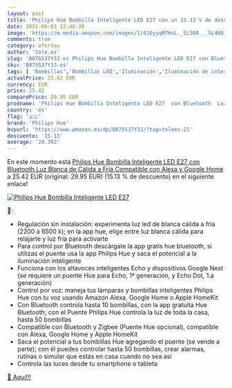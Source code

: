 ```yaml
---
layout: post
title: 'Philips Hue Bombilla Inteligente LED E27 con un 15.13 % de descuento'
date: 2021-06-03 12:48:20
image: 'https://m.media-amazon.com/images/I/41OyyqRTHvL._SL500_._SL400_.jpg'
comments: true
category: ofertas
author: 'tole.es'
slug: 'B07SS37Y3J-es Philips Hue Bombilla Inteligente LED E27 con Bluetooth Luz...'
sku: 'B07SS37Y3J-es'
tags: [ 'Bombillas','Bombillas LED','Iluminación','Iluminación de interior','alexa','google','home','hue','philips','philips hue', ]
actualPrice: 25.42 EUR
currency: EUR
price: 25.42
comparePrice: 29.95 EUR
prodname: 'Philips Hue Bombilla Inteligente LED E27  con Bluetooth  Luz Blanca de Cálida a Fría  Compatible con Alexa y Google Home'
country: 'es'
flag: '🇪🇸'
brand: 'Philips Hue'
buyurl: 'https://www.amazon.es/dp/B07SS37Y3J/?tag=tolees-21'
descuento: '15.13'
average: '24.392'
---
```


En este momento está [Philips Hue Bombilla Inteligente LED E27  con Bluetooth  Luz Blanca de Cálida a Fría  Compatible con Alexa y Google Home](https://www.amazon.es/dp/B07SS37Y3J/?tag=tolees-21) a 25.42 EUR (original: 29.95 EUR) (15.13 %  de descuento) en el siguiente enlace!

[![Philips Hue Bombilla Inteligente LED E27](https://m.media-amazon.com/images/I/41OyyqRTHvL._SL500_._SL400_.jpg)](https://www.amazon.es/dp/B07SS37Y3J/?tag=tolees-21)

🔎:

- Regulación sin instalación: experimenta luz led de blanca cálida a fría (2200 a 6500 k); en la app hue, elige entre luz blanca cálida para relajarte y luz fría para activarte
- Para control por Bluetooth descárgate la app gratis hue bluetooth, si utilizas el puente usa la app Philips Hue y saca el potencial a la iluminación inteligente
- Funciona con los altavoces inteligentes Echo y dispositivos Google Nest (se requiere un puente Hue para Echo, 1ª generación, y Echo Dot, 1.a generación)
- Control por voz: maneja tus lámparas y bombillas inteligentes Philips Hue con tu voz usando Amazon Alexa, Google Home o Apple HomeKit
- Con Bluetooth controla hasta 10 bombillas, con la app gratuita Hue Bluetooth; con el Puente Philips Hue controla la luz de toda la casa, hasta 50 bombillas
- Compatible con Bluetooth y Zigbee (Puente Hue opcional), compatible con Alexa, Google Home y Apple HomeKit
- Saca el potencial a tus bombillas Hue agregando el puente (se vende a parte); con él puedes controlar hasta 50 bombillas, crear alarmas, rutinas o simular que estás en casa cuando no sea así
- Controla las luces desde tu smartphone o tableta

[🛒 Aquí!!!](https://www.amazon.es/dp/B07SS37Y3J/?tag=tolees-21)
